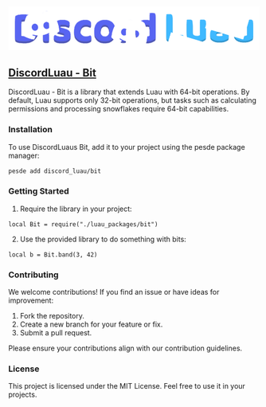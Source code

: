 <div align="center">
	<p>
		<a href=""><img src="https://raw.githubusercontent.com/DiscordLuau/.github/master/resource/DiscordLuau-Banner.png" width="512" alt="discord-luau"/></a>
	</p>
</div>

## [DiscordLuau - Bit](https://pesde.dev/packages/discord_luau/bit)

DiscordLuau - Bit is a library that extends Luau with 64-bit operations. By default, Luau supports only 32-bit operations, but tasks such as calculating permissions and processing snowflakes require 64-bit capabilities.

### Installation

To use DiscordLuaus Bit, add it to your project using the pesde package manager:

```bash
pesde add discord_luau/bit
```

### Getting Started

1. Require the library in your project:
```luau
local Bit = require("./luau_packages/bit")
```

2. Use the provided library to do something with bits:
```luau
local b = Bit.band(3, 42)
```

### Contributing
We welcome contributions! If you find an issue or have ideas for improvement:

1. Fork the repository.
2. Create a new branch for your feature or fix.
3. Submit a pull request.

Please ensure your contributions align with our contribution guidelines.

### License
This project is licensed under the MIT License. Feel free to use it in your projects.